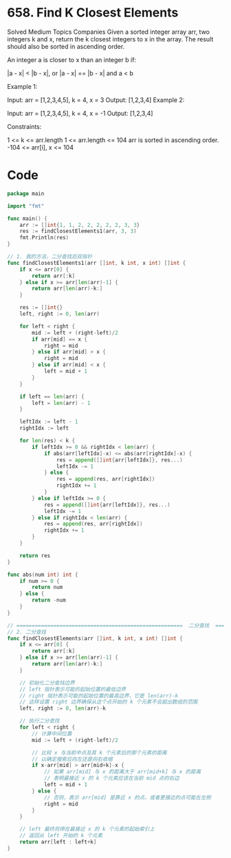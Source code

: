# 658. Find K Closest Elements
Solved
Medium
Topics
Companies
Given a sorted integer array arr, two integers k and x, return the k closest integers to x in the array. The result should also be sorted in ascending order.

An integer a is closer to x than an integer b if:

|a - x| < |b - x|, or
|a - x| == |b - x| and a < b
 

Example 1:

Input: arr = [1,2,3,4,5], k = 4, x = 3
Output: [1,2,3,4]
Example 2:

Input: arr = [1,2,3,4,5], k = 4, x = -1
Output: [1,2,3,4]
 

Constraints:

1 <= k <= arr.length
1 <= arr.length <= 104
arr is sorted in ascending order.
-104 <= arr[i], x <= 104


# Code
```go
package main

import "fmt"

func main() {
	arr := []int{1, 1, 2, 2, 2, 2, 2, 3, 3}
	res := findClosestElements1(arr, 3, 3)
	fmt.Println(res)
}

// 1. 我的方法，二分查找后双指针
func findClosestElements1(arr []int, k int, x int) []int {
	if x <= arr[0] {
		return arr[:k]
	} else if x >= arr[len(arr)-1] {
		return arr[len(arr)-k:]
	}

	res := []int{}
	left, right := 0, len(arr)

	for left < right {
		mid := left + (right-left)/2
		if arr[mid] == x {
			right = mid
		} else if arr[mid] > x {
			right = mid
		} else if arr[mid] < x {
			left = mid + 1
		}
	}

	if left == len(arr) {
		left = len(arr) - 1
	}

	leftIdx := left - 1
	rightIdx := left

	for len(res) < k {
		if leftIdx >= 0 && rightIdx < len(arr) {
			if abs(arr[leftIdx]-x) <= abs(arr[rightIdx]-x) {
				res = append([]int{arr[leftIdx]}, res...)
				leftIdx -= 1
			} else {
				res = append(res, arr[rightIdx])
				rightIdx += 1
			}
		} else if leftIdx >= 0 {
			res = append([]int{arr[leftIdx]}, res...)
			leftIdx -= 1
		} else if rightIdx < len(arr) {
			res = append(res, arr[rightIdx])
			rightIdx += 1
		}
	}

	return res
}

func abs(num int) int {
	if num >= 0 {
		return num
	} else {
		return -num
	}
}

// ======================================================  二分查找  ================================================
// 2. 二分查找
func findClosestElements(arr []int, k int, x int) []int {
	if x <= arr[0] {
		return arr[:k]
	} else if x >= arr[len(arr)-1] {
		return arr[len(arr)-k:]
	}

	// 初始化二分查找边界
	// left 指针表示可能的起始位置的最低边界
	// right 指针表示可能的起始位置的最高边界，它是 len(arr)-k
	// 这样设置 right 边界确保从这个点开始的 k 个元素不会超出数组的范围
	left, right := 0, len(arr)-k

	// 执行二分查找
	for left < right {
		// 计算中间位置
		mid := left + (right-left)/2

		// 比较 x 与当前中点及其 k 个元素后的那个元素的距离
		// 以确定搜索应向左还是向右收缩
		if x-arr[mid] > arr[mid+k]-x {
			// 如果 arr[mid] 与 x 的距离大于 arr[mid+k] 与 x 的距离
			// 表明最接近 x 的 k 个元素应该在当前 mid 点的右边
			left = mid + 1
		} else {
			// 否则，表示 arr[mid] 是靠近 x 的点，或者更接近的点可能在左侧
			right = mid
		}
	}

	// left 最终将停在最接近 x 的 k 个元素的起始索引上
	// 返回从 left 开始的 k 个元素
	return arr[left : left+k]
}
```